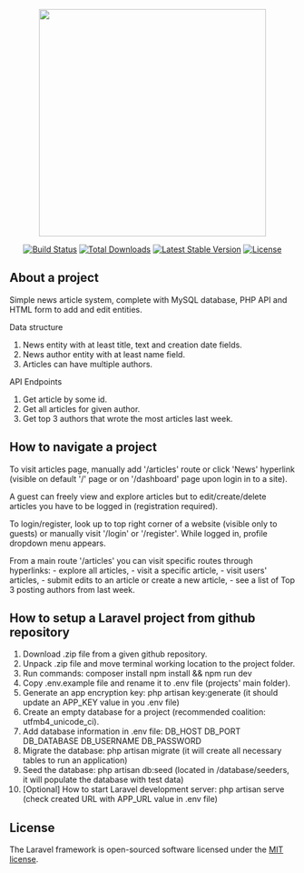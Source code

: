 <p align="center"><a href="https://laravel.com" target="_blank"><img src="https://raw.githubusercontent.com/laravel/art/master/logo-lockup/5%20SVG/2%20CMYK/1%20Full%20Color/laravel-logolockup-cmyk-red.svg" width="400"></a></p>

<p align="center">
<a href="https://travis-ci.org/laravel/framework"><img src="https://travis-ci.org/laravel/framework.svg" alt="Build Status"></a>
<a href="https://packagist.org/packages/laravel/framework"><img src="https://poser.pugx.org/laravel/framework/d/total.svg" alt="Total Downloads"></a>
<a href="https://packagist.org/packages/laravel/framework"><img src="https://poser.pugx.org/laravel/framework/v/stable.svg" alt="Latest Stable Version"></a>
<a href="https://packagist.org/packages/laravel/framework"><img src="https://poser.pugx.org/laravel/framework/license.svg" alt="License"></a>
</p>

## About a project

Simple news article system, complete with MySQL database, PHP API and HTML form to add and edit entities.

Data structure
1. News entity with at least title, text and creation date fields.
2. News author entity with at least name field.
3. Articles can have multiple authors.

API Endpoints
1. Get article by some id.
2. Get all articles for given author.
3. Get top 3 authors that wrote the most articles last week.

## How to navigate a project

To visit articles page, manually add '/articles' route or click 'News' hyperlink (visible on default '/' page or on '/dashboard' page upon login in to a site).

A guest can freely view and explore articles but to edit/create/delete articles you have to be logged in (registration required).

To login/register, look up to top right corner of a website (visible only to guests) or manually visit '/login' or '/register'. While logged in, profile dropdown menu appears. 

From a main route '/articles' you can visit specific routes through hyperlinks:
	- explore all articles,
	- visit a specific article,
	- visit users' articles,
	- submit edits to an article or create a new article,
	- see a list of Top 3 posting authors from last week.

## How to setup a Laravel project from github repository

1. Download .zip file from a given github repository.
2. Unpack .zip file and move terminal working location to the project folder.
3. Run commands:
	composer install
	npm install && npm run dev
4. Copy .env.example file and rename it to .env file (projects' main folder).
5. Generate an app encryption key:
	php artisan key:generate
	(it should update an APP_KEY value in you .env file) 
6. Create an empty database for a project (recommended coalition: utfmb4_unicode_ci).
7. Add database information in .env file:
	DB_HOST
	DB_PORT
	DB_DATABASE
	DB_USERNAME
	DB_PASSWORD
8. Migrate the database:
	php artisan migrate
	(it will create all necessary tables to run an application)
9. Seed the database:
	php artisan db:seed
	(located in /database/seeders, it will populate the database with test data)
10. [Optional] How to start Laravel development server:
	php artisan serve
	(check created URL with APP_URL value in .env file)

## License

The Laravel framework is open-sourced software licensed under the [MIT license](https://opensource.org/licenses/MIT).

